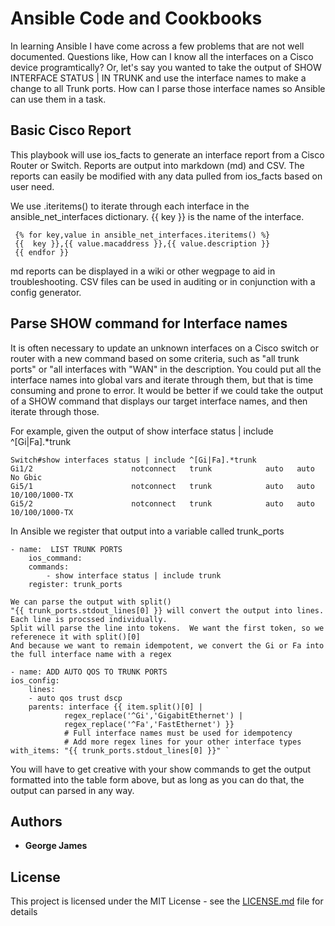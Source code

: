 # Ansible Code and Cookbooks

In learning Ansible I have come across a few problems that are not well documented.  Questions like, How can I know all the interfaces on a Cisco device programtically?   Or, let's say you wanted to take the output of SHOW INTERFACE STATUS | IN TRUNK and use the interface names to make a change to all Trunk ports. How can I parse those interface names so Ansible can use them in a task.   

## Basic Cisco Report
  This playbook will use ios_facts to generate an interface report from a Cisco Router or Switch.  Reports are output into markdown (md) and CSV.   The reports can easily be modified with any data pulled from ios_facts based on user need.   

  We use .iteritems() to iterate through each interface in the ansible_net_interfaces dictionary.  {{ key }} is the name of the interface.  

     {% for key,value in ansible_net_interfaces.iteritems() %}
     {{  key }},{{ value.macaddress }},{{ value.description }}
     {{ endfor }}

md reports can be displayed in a wiki or other wegpage to aid in troubleshooting.  CSV files can be used in auditing or in conjunction with a config generator.   

## Parse SHOW command for Interface names
 
  It is often necessary to update an unknown interfaces on a Cisco switch or router with a new command based on some criteria, such as "all trunk ports" or "all interfaces with "WAN" in the description.   You could put all the interface names into global vars and iterate through them, but that is time consuming and prone to error.   It would be better if we could take the output of a SHOW command that displays our target interface names, and then iterate through those.  

  For example, given the output of show interface status | include ^[Gi|Fa].*trunk

~~~~
Switch#show interfaces status | include ^[Gi|Fa].*trunk
Gi1/2                      notconnect   trunk            auto   auto No Gbic
Gi5/1                      notconnect   trunk            auto   auto 10/100/1000-TX
Gi5/2                      notconnect   trunk            auto   auto 10/100/1000-TX
~~~~
  
   In Ansible we register that output into a variable called trunk_ports

~~~~
- name:  LIST TRUNK PORTS
    ios_command:
    commands:
        - show interface status | include trunk
    register: trunk_ports          
~~~~



    We can parse the output with split() 
    "{{ trunk_ports.stdout_lines[0] }} will convert the output into lines.  Each line is procssed individually.
    Split will parse the line into tokens.  We want the first token, so we referenece it with split()[0]  
    And because we want to remain idempotent, we convert the Gi or Fa into the full interface name with a regex


~~~~
- name: ADD AUTO QOS TO TRUNK PORTS
ios_config:
    lines:
    - auto qos trust dscp
    parents: interface {{ item.split()[0] | 
            regex_replace('^Gi','GigabitEthernet') |
            regex_replace('^Fa','FastEthernet') }}
            # Full interface names must be used for idempotency
            # Add more regex lines for your other interface types
with_items: "{{ trunk_ports.stdout_lines[0] }}" `
~~~~   

You will have to get creative with your show commands to get the output formatted into the table form above, but as long as you can do that, the output can parsed in any way.

## Authors

* **George James**


## License

This project is licensed under the MIT License - see the [LICENSE.md](LICENSE.md) file for details

